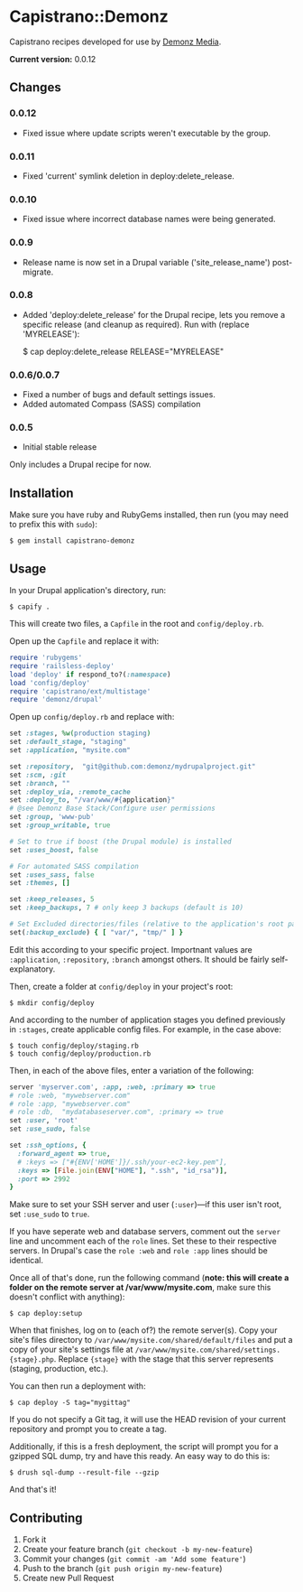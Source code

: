 # Capistrano::Demonz

Capistrano recipes developed for use by [Demonz Media](http://demonzmedia.com).

**Current version:** 0.0.12

## Changes ##
### 0.0.12 ###
* Fixed issue where update scripts weren't executable by the group.

### 0.0.11 ###
* Fixed 'current' symlink deletion in deploy:delete_release.

### 0.0.10 ###
* Fixed issue where incorrect database names were being generated.

### 0.0.9 ###
* Release name is now set in a Drupal variable ('site_release_name') post-migrate.

### 0.0.8 ###
* Added 'deploy:delete_release' for the Drupal recipe, lets you remove a specific release (and cleanup as required). Run with (replace 'MYRELEASE'):

    $ cap deploy:delete_release RELEASE="MYRELEASE"

### 0.0.6/0.0.7
* Fixed a number of bugs and default settings issues.
* Added automated Compass (SASS) compilation

### 0.0.5
* Initial stable release

Only includes a Drupal recipe for now.

## Installation

Make sure you have ruby and RubyGems installed, then run (you may need to prefix this with `sudo`):

    $ gem install capistrano-demonz

## Usage

In your Drupal application's directory, run:

    $ capify .

This will create two files, a `Capfile` in the root and `config/deploy.rb`.

Open up the `Capfile` and replace it with:

```ruby
require 'rubygems'
require 'railsless-deploy'
load 'deploy' if respond_to?(:namespace)
load 'config/deploy'
require 'capistrano/ext/multistage'
require 'demonz/drupal'
```

Open up `config/deploy.rb` and replace with:

```ruby
set :stages, %w(production staging)
set :default_stage, "staging"
set :application, "mysite.com"

set :repository,  "git@github.com:demonz/mydrupalproject.git"
set :scm, :git
set :branch, ""
set :deploy_via, :remote_cache
set :deploy_to, "/var/www/#{application}"
# @see Demonz Base Stack/Configure user permissions
set :group, 'www-pub'
set :group_writable, true

# Set to true if boost (the Drupal module) is installed
set :uses_boost, false

# For automated SASS compilation
set :uses_sass, false
set :themes, []

set :keep_releases, 5
set :keep_backups, 7 # only keep 3 backups (default is 10)

# Set Excluded directories/files (relative to the application's root path)
set(:backup_exclude) { [ "var/", "tmp/" ] }
```

Edit this according to your specific project. Importnant values are `:application`, `:repository`, `:branch` amongst others. It should be fairly self-explanatory.

Then, create a folder at `config/deploy` in your project's root:

    $ mkdir config/deploy

And according to the number of application stages you defined previously in `:stages`, create applicable config files. For example, in the case above:

    $ touch config/deploy/staging.rb
    $ touch config/deploy/production.rb

Then, in each of the above files, enter a variation of the following:

```ruby
server 'myserver.com', :app, :web, :primary => true
# role :web, "mywebserver.com"
# role :app, "mywebserver.com"
# role :db,  "mydatabaseserver.com", :primary => true
set :user, 'root'
set :use_sudo, false

set :ssh_options, {
  :forward_agent => true,
  # :keys => ["#{ENV['HOME']}/.ssh/your-ec2-key.pem"],
  :keys => [File.join(ENV["HOME"], ".ssh", "id_rsa")],
  :port => 2992
}
```

Make sure to set your SSH server and user (`:user`)—if this user isn't root, set `:use_sudo` to `true`.

If you have seperate web and database servers, comment out the `server` line and uncomment each of the `role` lines. Set these to their respective servers. In Drupal's case the `role :web` and `role :app` lines should be identical.

Once all of that's done, run the following command (**note: this will create a folder on the remote server at /var/www/mysite.com**, make sure this doesn't conflict with anything):

    $ cap deploy:setup

When that finishes, log on to (each of?) the remote server(s). Copy your site's files directory to `/var/www/mysite.com/shared/default/files` and put a copy of your site's settings file at `/var/www/mysite.com/shared/settings.{stage}.php`. Replace `{stage}` with the stage that this server represents (staging, production, etc.).

You can then run a deployment with:

    $ cap deploy -S tag="mygittag"

If you do not specify a Git tag, it will use the HEAD revision of your current repository and prompt you to create a tag.

Additionally, if this is a fresh deployment, the script will prompt you for a gzipped SQL dump, try and have this ready. An easy way to do this is:

    $ drush sql-dump --result-file --gzip

And that's it!

## Contributing

1. Fork it
2. Create your feature branch (`git checkout -b my-new-feature`)
3. Commit your changes (`git commit -am 'Add some feature'`)
4. Push to the branch (`git push origin my-new-feature`)
5. Create new Pull Request
